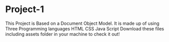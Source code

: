 # Project-1
This Project is Based on a Document Object Model.
It is made up of using Three Programming languages
HTML
CSS
Java Script
Download these files including assets folder in your machine to check it out!
